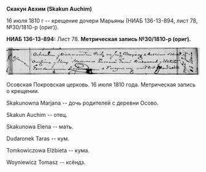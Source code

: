 **Скакун Авхим (Skakun Auchim)**

16 июля 1810 г -- крещение дочери Марьяны (НИАБ 136-13-894, лист 78,
№30/1810-р (ориг)).

**НИАБ 136-13-894:** Лист 78. **Метрическая запись №30/1810-р (ориг).**

![](./media/9836afc6a76378074e6344f5e38c180fa75f2559.png)

Осовская Покровская церковь. 16 июля 1810 года. Метрическая запись о
крещении.

Skakunowna Marjana -- дочь родителей с деревни Осовo.

Skakun Auchim -- отец.

Skakunowa Elena -- мать.

Dudaronek Taras -- кум.

Tomkowiczowa Elżbieta -- кума.

Woyniewicz Tomasz -- ксёндз.
